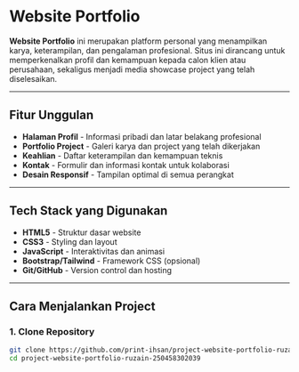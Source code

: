 # Website Portfolio

**Website Portfolio** ini merupakan platform personal yang menampilkan karya, keterampilan, dan pengalaman profesional.
Situs ini dirancang untuk memperkenalkan profil dan kemampuan kepada calon klien atau perusahaan, sekaligus menjadi media showcase project yang telah diselesaikan.


---

##  Fitur Unggulan
-  **Halaman Profil** - Informasi pribadi dan latar belakang profesional
-  **Portfolio Project** - Galeri karya dan project yang telah dikerjakan
-  **Keahlian** - Daftar keterampilan dan kemampuan teknis 
-  **Kontak** - Formulir dan informasi kontak untuk kolaborasi 
-  **Desain Responsif** - Tampilan optimal di semua perangkat

---

##  Tech Stack yang Digunakan
- **HTML5** - Struktur dasar website 
- **CSS3** - Styling dan layout  
- **JavaScript** - Interaktivitas dan animasi  
- **Bootstrap/Tailwind** - Framework CSS (opsional)  
- **Git/GitHub** - Version control dan hosting

---

##  Cara Menjalankan Project

### 1. Clone Repository
```bash
git clone https://github.com/print-ihsan/project-website-portfolio-ruzain-250458302039.git
cd project-website-portfolio-ruzain-250458302039



